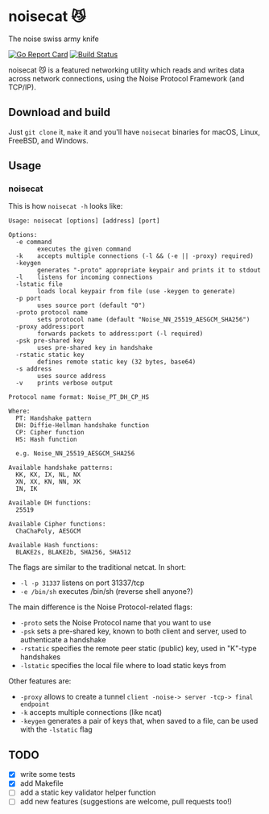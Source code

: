 # noisecat :smirk_cat:
The noise swiss army knife

[![Go Report Card](https://goreportcard.com/badge/github.com/gedigi/noisecat)](https://goreportcard.com/report/github.com/gedigi/noisecat) [![Build Status](https://travis-ci.org/gedigi/noisecat.svg?branch=master)](https://travis-ci.org/gedigi/noisecat)

noisecat :smirk_cat: is a featured networking utility which reads and writes data across network connections, using the Noise Protocol Framework (and TCP/IP).


## Download and build
Just `git clone` it, `make` it and you'll have `noisecat` binaries for macOS, Linux, FreeBSD, and Windows.

## Usage
### noisecat
This is how `noisecat -h` looks like:

```
Usage: noisecat [options] [address] [port]

Options:
  -e command
    	executes the given command
  -k	accepts multiple connections (-l && (-e || -proxy) required)
  -keygen
    	generates "-proto" appropriate keypair and prints it to stdout
  -l	listens for incoming connections
  -lstatic file
    	loads local keypair from file (use -keygen to generate)
  -p port
    	uses source port (default "0")
  -proto protocol name
    	sets protocol name (default "Noise_NN_25519_AESGCM_SHA256")
  -proxy address:port
    	forwards packets to address:port (-l required)
  -psk pre-shared key
    	uses pre-shared key in handshake
  -rstatic static key
    	defines remote static key (32 bytes, base64)
  -s address
    	uses source address
  -v	prints verbose output

Protocol name format: Noise_PT_DH_CP_HS

Where:
  PT: Handshake pattern
  DH: Diffie-Hellman handshake function
  CP: Cipher function
  HS: Hash function

  e.g. Noise_NN_25519_AESGCM_SHA256

Available handshake patterns:
  KK, KX, IX, NL, NX
  XN, XX, KN, NN, XK
  IN, IK
 
Available DH functions:
  25519
 
Available Cipher functions:
  ChaChaPoly, AESGCM
 
Available Hash functions:
  BLAKE2s, BLAKE2b, SHA256, SHA512
```

The flags are similar to the traditional netcat. In short:
* `-l -p 31337` listens on port 31337/tcp
* `-e /bin/sh` executes /bin/sh (reverse shell anyone?)

The main difference is the Noise Protocol-related flags:
* `-proto` sets the Noise Protocol name that you want to use
* `-psk` sets a pre-shared key, known to both client and server, used to authenticate a handshake
* `-rstatic` specifies the remote peer static (public) key, used in "K"-type handshakes
* `-lstatic` specifies the local file where to load static keys from

Other features are:
* `-proxy` allows to create a tunnel `client -noise-> server -tcp-> final endpoint`
* `-k` accepts multiple connections (like ncat)
* `-keygen` generates a pair of keys that, when saved to a file, can be used with the `-lstatic` flag

## TODO
- [x] write some tests
- [x] add Makefile
- [ ] add a static key validator helper function
- [ ] add new features (suggestions are welcome, pull requests too!)
